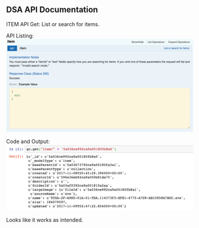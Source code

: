 DSA API Documentation
--------------------------------------------------------------
ITEM API
Get: List or search for items.

API Listing:
![alt text](https://github.com/al97/DSA_API_Documentation/blob/master/Screen%20Shot%202018-07-25%20at%204.07.09%20PM.png)

Code and Output:
![alt text](https://github.com/al97/DSA_API_Documentation/blob/master/Screen%20Shot%202018-07-25%20at%202.50.58%20PM.png)

Looks like it works as intended.
